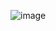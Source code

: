 ![image](https://github.com/AjayKrishnaDerebail/java-learning/assets/85861443/723558f1-adaf-40b2-901b-8063da28d083)
